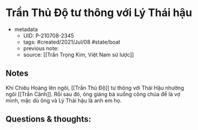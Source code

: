 # Trần Thủ Độ tư thông với Lý Thái hậu

- metadata
	- UID: P-210708-2345
	- tags: #created/2021/Jul/08 #state/boat 
	- previous note: 
	- source: [[Trần Trọng Kim, Việt Nam sử lược]]

## Notes
Khi Chiêu Hoàng lên ngôi, [[Trần Thủ Độ]] tư thông với Thái Hậu nhường ngôi [[Trần Cảnh]]. Rồi sau đó, ông giáng bà xuống công chúa để là vợ mình, mặc dù ông và Lý Thái hậu là anh em họ.

## Questions & thoughts:

